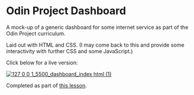 # Odin Project Dashboard

A mock-up of a generic dashboard for some internet service as part of the Odin Project curriculum.

Laid out with HTML and CSS. (I may come back to this and provide some interactivity with further CSS and some JavaScript.)

Click below for a live version:

[![127 0 0 1_5500_dashboard_index html (1)](https://user-images.githubusercontent.com/103092686/163013025-83dbe18f-5d8d-48af-a633-6d6dde832186.png)](https://kmsedu.github.io/dashboard/)

Completed as part of [this lesson](https://www.theodinproject.com/lessons/node-path-intermediate-html-and-css-admin-dashboard).
